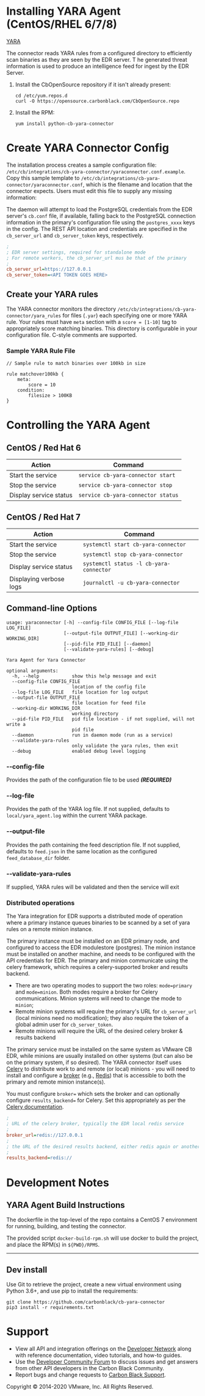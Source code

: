 # Installing YARA Agent (CentOS/RHEL 6/7/8)

[YARA](https://virustotal.github.io/yara/)

The connector reads YARA rules from a configured directory to efficiently scan binaries as they are seen by the EDR server. T
he generated threat information is used to produce an intelligence feed for ingest by the EDR Server.

1. Install the CbOpenSource repository if it isn't already present:
    
    ```
    cd /etc/yum.repos.d
    curl -O https://opensource.carbonblack.com/CbOpenSource.repo
    ``` 

1. Install the RPM:
    ```
    yum install python-cb-yara-connector
    ```

# Create YARA Connector Config

The installation process creates a sample configuration file: `/etc/cb/integrations/cb-yara-connector/yaraconnector.conf.example`.  Copy
this sample template to `/etc/cb/integrations/cb-yara-connector/yaraconnector.conf`,
which is the filename and location that the connector expects. Users must edit this file to supply any missing information:

The daemon will attempt to load the PostgreSQL credentials from the EDR server's `cb.conf` file, 
if available, falling back to the PostgreSQL connection information in the primary's configuration file using the 
`postgres_xxxx` keys in the config. The REST API location and credentials are specified in the `cb_server_url` and 
`cb_server_token` keys, respectively. 

```ini
;
; EDR server settings, required for standalone mode
; For remote workers, the cb_server_url mus be that of the primary
;
cb_server_url=https://127.0.0.1
cb_server_token=<API TOKEN GOES HERE>
```

## Create your YARA rules

The YARA connector monitors the directory `/etc/cb/integrations/cb-yara-connector/yara_rules` for files (`.yar`) each 
specifying one or more YARA rule. Your rules must have `meta` section with a 
`score = [1-10]` tag to appropriately score matching binaries.  This directory is 
configurable in your configuration file. C-style comments are supported.

### Sample YARA Rule File
```
// Sample rule to match binaries over 100kb in size

rule matchover100kb {
	meta:
		score = 10
	condition:
		filesize > 100KB
}
```

# Controlling the YARA Agent 

## CentOS / Red Hat 6

| Action | Command |
| ------ | ------- |
| Start the service | `service cb-yara-connector start` |
| Stop the service | `service cb-yara-connector stop` |
| Display service status | `service cb-yara-connector status` | 

## CentOS / Red Hat 7

| Action | Command |
| ------ | ------- |
| Start the service | `systemctl start cb-yara-connector` |
| Stop the service | `systemctl stop cb-yara-connector` |
| Display service status | `systemctl status -l cb-yara-connector` |
| Displaying verbose logs | `journalctl -u cb-yara-connector` |

## Command-line Options
```text
usage: yaraconnector [-h] --config-file CONFIG_FILE [--log-file LOG_FILE]
                     [--output-file OUTPUT_FILE] [--working-dir WORKING_DIR]
                     [--pid-file PID_FILE] [--daemon]
                     [--validate-yara-rules] [--debug]

Yara Agent for Yara Connector

optional arguments:
  -h, --help            show this help message and exit
  --config-file CONFIG_FILE
                        location of the config file
  --log-file LOG_FILE   file location for log output
  --output-file OUTPUT_FILE
                        file location for feed file
  --working-dir WORKING_DIR
                        working directory
  --pid-file PID_FILE   pid file location - if not supplied, will not write a
                        pid file
  --daemon              run in daemon mode (run as a service)
  --validate-yara-rules
                        only validate the yara rules, then exit
  --debug               enabled debug level logging
```
### --config-file
Provides the path of the configuration file to be used _**(REQUIRED)**_

### --log-file
Provides the path of the YARA log file.  If not supplied, defaults to `local/yara_agent.log`
within the current YARA package.

### --output-file
Provides the path containing the feed description file.  If not supplied, defaults to
`feed.json` in the same location as the configured `feed_database_dir` folder.

### --validate-yara-rules
If supplied, YARA rules will be validated and then the service will exit

### Distributed operations
The Yara integration for EDR supports a distributed mode of operation where a primary instance queues binaries 
to be scanned by a set of yara rules on a remote minion instance. 

The primary instance must be installed on an EDR primary node, and configured to access the EDR modulestore (postgres).
The minion instance must be installed on another machine, and needs to be configured with the API credentials for EDR.
The primary and minion communicate using the celery framework, which requires a celery-supported broker and 
results backend. 

* There are two operating modes to support the two roles: `mode=primary` and `mode=minion`. Both modes require a broker 
for Celery communications. Minion systems will need to change the mode to `minion`; 
* Remote minion systems will require the primary's URL for `cb_server_url` (local minions need no modification);
 they also require  the token of a global admin user for `cb_server_token`. 
* Remote minions will require the URL of the desired celery broker & results backend

The primary service must be installed on the same system as VMware CB EDR, while minions are usually installed on other systems (but 
can also be on the primary system, if so desired). The YARA connector itself uses [Celery](http://www.celeryproject.org/) 
to distribute work to and remote (or local) minions - you will need to install and configure a 
[broker](https://docs.celeryproject.org/en/latest/getting-started/brokers/) (e.g., [Redis](https://redis.io/)) that is 
accessible to both the primary and remote minion instance(s).

You must configure `broker=` which sets the broker and can optionally configure `results_backend=` for Celery. 
Set this appropriately as per the [Celery documentation](https://docs.celeryproject.org/en/latest/getting-started/brokers/).

```ini
;
; URL of the celery broker, typically the EDR local redis service
;
broker_url=redis://127.0.0.1
;
; the URL of the desired results backend, either redis again or another supported backend
;
results_backend=redis://
```

# Development Notes	

## YARA Agent Build Instructions 

The dockerfile in the top-level of the repo contains a CentOS 7 environment for running, building, and testing 
the connector. 

The provided script `docker-build-rpm.sh` will use docker to build the project, and place the RPM(s) in `${PWD}/RPMS`. 

---

## Dev install 

Use Git to retrieve the project, create a new virtual environment using Python 3.6+, and use pip to install the requirements:

```
git clone https://github.com/carbonblack/cb-yara-connector
pip3 install -r requirements.txt
```

# Support

* View all API and integration offerings on the [Developer Network](https://developer.carbonblack.com) along with reference documentation, video tutorials, and how-to guides.
* Use the [Developer Community Forum](https://community.carbonblack.com/community/resources/developer-relations) to discuss issues and get answers from other API developers in the Carbon Black Community.
* Report bugs and change requests to [Carbon Black Support](http://carbonblack.com/resources/support/).

Copyright &copy; 2014-2020 VMware, Inc. All Rights Reserved.
